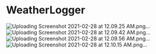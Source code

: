 # WeatherLogger


![Uploading Screenshot 2021-02-28 at 12.09.25 AM.png…]()
![Uploading Screenshot 2021-02-28 at 12.09.42 AM.png…]()
![Uploading Screenshot 2021-02-28 at 12.09.56 AM.png…]()
![Uploading Screenshot 2021-02-28 at 12.10.15 AM.png…]()
